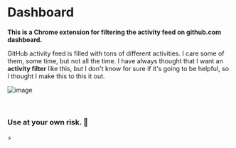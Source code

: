 Dashboard
=========

**This is a Chrome extension for filtering the activity feed on github.com dashboard.**

GitHub activity feed is filled with tons of different activities. I care some of them, some time, but not all the time.
I have always thought that I want an **activity filter** like this, but I don't know for sure if it's going to be helpful, so I thought I make this to this it out.

![image](https://cloud.githubusercontent.com/assets/1153134/3562682/3ebaeff0-09ff-11e4-902b-48647b89d9c1.png)

&nbsp;

### Use at your own risk. :grimacing:

:zap:
